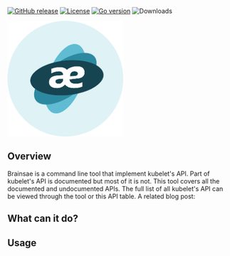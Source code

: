 [![GitHub release][release-img]][release]
[![License][license-img]][license]
[![Go version][shield-go-version]][go-version]
![Downloads][download]

[<img src="./logo/brainsae.png" width="260">](https://github.com/brainsae/brainsae)

## Overview

Brainsae is a command line tool that implement kubelet's API.
Part of kubelet's API is documented but most of it is not.
This tool covers all the documented and undocumented APIs.
The full list of all kubelet's API can be viewed through the tool or this API table.
A related blog post:

## What can it do?

## Usage

[release-img]: https://img.shields.io/github/release/brainsae/brainsae.svg
[release]: https://github.com/brainsae/brainsae/releases

[license-img]: https://img.shields.io/github/license/brainsae/brainsae.svg
[license]: https://github.com/brainsae/brainsae/blob/master/LICENSE

[shield-go-version]: https://img.shields.io/github/go-mod/go-version/brainsae/brainsae
[go-version]: https://github.com/brainsae/brainsae/blob/main/go.mod

[download]: https://img.shields.io/github/downloads/braineae/brainsae/total?logo=github
